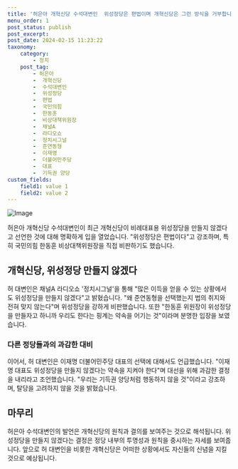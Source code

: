 ```yaml
---
title: '허은아 개혁신당 수석대변인  위성정당은 편법이며 개혁신당은 그런 방식을 거부합니다'
menu_order: 1
post_status: publish
post_excerpt: 
post_date: 2024-02-15 11:23:22
taxonomy:
    category:
        - 정치
    post_tag:
        - 허은아
        -  개혁신당
        -  수석대변인
        -  위성정당
        -  편법
        -  국민의힘
        -  한동훈
        -  비상대책위원장
        -  채널A
        -  라디오쇼
        -  정치시그널
        -  준연동형
        -  이재명
        -  더불어민주당
        -  대표
        -  기득권 양당
custom_fields:
    field1: value 1
    field2: value 2
---
```


![Image](https://imgnews.pstatic.net/image/449/2024/02/13/0000267812_001_20240213094501511.jpg?type=w647)

허은아 개혁신당 수석대변인이 최근 개혁신당이 비례대표용 위성정당을 만들지 않겠다고 선언한 것에 대해 명확하게 입을 열었습니다. "위성정당은 편법이다"고 강조하며, 특히 국민의힘 한동훈 비상대책위원장을 직접 비판하기도 했습니다.
## 개혁신당, 위성정당 만들지 않겠다
허 대변인은 채널A 라디오쇼 '정치시그널'을 통해 "많은 이득을 얻을 수 있는 상황에서도 위성정당을 만들지 않겠다"고 밝혔습니다. "왜 준연동형을 선택했는지 법의 취지와 전혀 맞지 않는다"며 위성정당을 강하게 비판했습니다. 또한 "한동훈 위원장이 위성정당을 만들자고 하니까 우리도 한다는 핑계는 약속을 어기는 것"이라며 분명한 입장을 보였습니다.
### 다른 정당들과의 과감한 대비
이어서, 허 대변인은 이재명 더불어민주당 대표의 선택에 대해서도 언급했습니다. "이재명 대표도 위성정당을 만들지 않겠다는 약속을 지켜야 한다"며 대선을 위해 과감한 결정을 내리라고 조언했습니다. "우리는 기득권 양당처럼 행동하지 않을 것"이라고 강조하며, 탈당을 고려하지 않을 것을 밝혔습니다.
## 마무리
허은아 수석대변인의 발언은 개혁신당의 원칙과 결의를 보여주는 것으로 해석됩니다. 위성정당을 만들지 않겠다는 결정은 정당 내부의 투명성과 원칙을 중시하는 자세를 보여줍니다. 앞으로 허 대변인을 비롯한 개혁신당은 어떠한 상황에서도 자신들의 신념을 지킬 것으로 예상됩니다.
